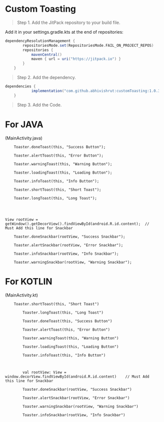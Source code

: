 # Custom Toasting

> Step 1. Add the JitPack repository to your build file.

Add it in your settings.gradle.kts at the end of repositories:

```gradle
dependencyResolutionManagement {
		repositoriesMode.set(RepositoriesMode.FAIL_ON_PROJECT_REPOS)
		repositories {
			mavenCentral()
			maven { url = uri("https://jitpack.io") }
		}
	}
```
> Step 2. Add the dependency.

```gradle
dependencies {
	        implementation("com.github.abhivishrut:customToasting:1.0.3")
	}
```

> Step 3. Add the Code.
# For JAVA
(MainActivity.java)
```
	Toaster.doneToast(this, "Success Button");

	Toaster.alertToast(this, "Error Button");

	Toaster.warningToast(this, "Warning Button");

	Toaster.loadingToast(this, "Loading Button");

	Toaster.infoToast(this, "Info Button");

	Toaster.shortToast(this, "Short Toast");

	Toaster.longToast(this, "Long Toast");




View rootView = getWindow().getDecorView().findViewById(android.R.id.content);	// Must Add this line for Snackbar

	Toaster.doneSnackbar(rootView, "Success Snackbar");

	Toaster.alertSnackbar(rootView, "Error Snackbar");

	Toaster.infoSnackbar(rootView, "Info Snackbar");

	Toaster.warningSnackbar(rootView, "Warning Snackbar");
```

# For KOTLIN
(MainActivity.kt)
```
	Toaster.shortToast(this, "Short Toast")

        Toaster.longToast(this, "Long Toast")

        Toaster.doneToast(this, "Success Button")

        Toaster.alertToast(this, "Error Button")

        Toaster.warningToast(this, "Warning Button")

        Toaster.loadingToast(this, "Loading Button")

        Toaster.infoToast(this, "Info Button")



        val rootView: View = window.decorView.findViewById(android.R.id.content)	// Must Add this line for Snackbar

        Toaster.doneSnackbar(rootView, "Success Snackbar")

        Toaster.alertSnackbar(rootView, "Error Snackbar")

        Toaster.warningSnackbar(rootView, "Warning Snackbar")

        Toaster.infoSnackbar(rootView, "Info Snackbar")
```

